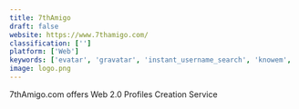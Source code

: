 ```yaml
---
title: 7thAmigo
draft: false 
website: https://www.7thamigo.com/
classification: ['']
platform: ['Web']
keywords: ['evatar', 'gravatar', 'instant_username_search', 'knowem', 'namechk']
image: logo.png
---
```

7thAmigo.com offers Web 2.0 Profiles Creation Service